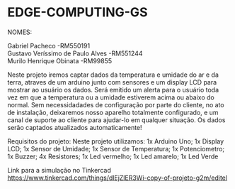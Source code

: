 # EDGE-COMPUTING-GS


NOMES:

Gabriel Pacheco -RM550191   
Gustavo Veríssimo de Paulo Alves -RM551244   
Murilo Henrique Obinata -RM99855   


Neste projeto iremos captar dados da temperatura e umidade do ar e da terra, atraves de um arduino junto com sensores e um display LCD para mostrar ao usuário os dados. Será emitido um alerta para o usuário toda vez em que a temperatura ou a umidade estiverem acima ou abaixo do normal. Sem necessidadades de configuração por parte do cliente, no ato de instalação, deixaremos nosso aparelho totalmente configurado, e um canal de suporte ao cliente para ajudar-lo em qualquer situação. Os dados serão captados atualizados automaticamente!



Requisitos do projeto:
Neste projeto utilizamos:
	1x Arduino Uno;
	1x Display LCD;
	1x Sensor de Umidade;
	1x Sensor de Temperatura;
	1x Potenciometro;
	1x Buzzer;
	4x Resistores; 
	1x Led vermelho;
	1x Led amarelo;
	1x Led Verde


Link para a simulação no Tinkercad  https://www.tinkercad.com/things/dlEjZlER3Wi-copy-of-projeto-g2m/editel
